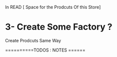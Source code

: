 In READ [ Space for the Prodcuts Of this Store]


3- Create Some Factory ? 
==============
Create Prodcuts Same Way 

==========TODOS : NOTES ======


